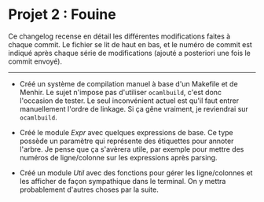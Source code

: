 # Projet 2 : Fouine

Ce changelog recense en détail les différentes modifications faites à chaque
commit. Le fichier se lit de haut en bas, et le numéro de commit est indiqué
après chaque série de modifications (ajouté a posteriori une fois le commit
envoyé).

---

* Créé un système de compilation manuel à base d'un Makefile et de Menhir. Le
  sujet n'impose pas d'utiliser `ocamlbuild`, c'est donc l'occasion de tester.
  Le seul inconvénient actuel est qu'il faut entrer manuellement l'ordre de
  linkage. Si ça gêne vraiment, je reviendrai sur `ocamlbuild`.

* Créé le module *Expr* avec quelques expressions de base. Ce type possède un
  paramètre qui représente des étiquettes pour annoter l'arbre. Je pense que ça
  s'avèrera utile, par exemple pour mettre des numéros de ligne/colonne sur les
  expressions après parsing.

* Créé un module *Util* avec des fonctions pour gérer les ligne/colonnes et les
  afficher de façon sympathique dans le terminal. On y mettra probablement
  d'autres choses par la suite.
